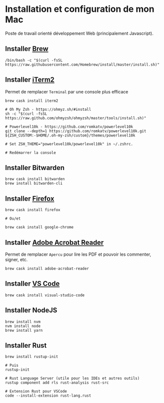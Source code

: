 # Installation et configuration de mon Mac

Poste de travail orienté développement Web (principalement Javascript).

## Installer [Brew](https://brew.sh/)

    /bin/bash -c "$(curl -fsSL https://raw.githubusercontent.com/Homebrew/install/master/install.sh)"
    
## Installer [iTerm2](https://www.iterm2.com/)

Permet de remplacer `Terminal` par une console plus efficace

    brew cask install iterm2
    
    # Oh My Zsh - https://ohmyz.sh/#install
    sh -c "$(curl -fsSL https://raw.github.com/ohmyzsh/ohmyzsh/master/tools/install.sh)"   
    
    # Powerlevel10k - https://github.com/romkatv/powerlevel10k
    git clone --depth=1 https://github.com/romkatv/powerlevel10k.git ${ZSH_CUSTOM:-$HOME/.oh-my-zsh/custom}/themes/powerlevel10k
    
    # Set ZSH_THEME="powerlevel10k/powerlevel10k" in ~/.zshrc.
    
    # Redémarrer la console
    
## Installer Bitwarden

    brew cask install bitwarden
    brew install bitwarden-cli

## Installer [Firefox](https://www.mozilla.org/fr/firefox/new/)

    brew cask install firefox
    
    # Ou/et
    
    brew cask install google-chrome
    
## Installer [Adobe Acrobat Reader](https://get.adobe.com/fr/reader/otherversions/)

Permet de remplacer `Apercu` pour lire les PDF et pouvoir les commenter, signer, etc.

    brew cask install adobe-acrobat-reader
    
## Installer [VS Code](https://code.visualstudio.com/)

    brew cask install visual-studio-code
    
## Installer NodeJS

    brew install nvm
    nvm install node
    brew install yarn
    
## Installer Rust

    brew install rustup-init
    
    # Puis
    rustup-init
    
    # Rust Language Server (utile pour les IDEs et autres outils)
    rustup component add rls rust-analysis rust-src
    
    # Extension Rust pour VSCode
    code --install-extension rust-lang.rust
    
    
